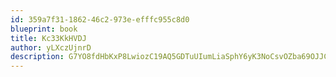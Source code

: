 ```yaml
---
id: 359a7f31-1862-46c2-973e-efffc955c8d0
blueprint: book
title: Kc33KkHVDJ
author: yLXczUjnrD
description: G7YO8fdHbKxP8LwiozC19AQ5GDTuUIumLiaSphY6yK3NoCsvOZba69OJJCDeebDC2pFELwLL5NszwQGdTKtU9WZkeQia0V9K6qLn
---
```

